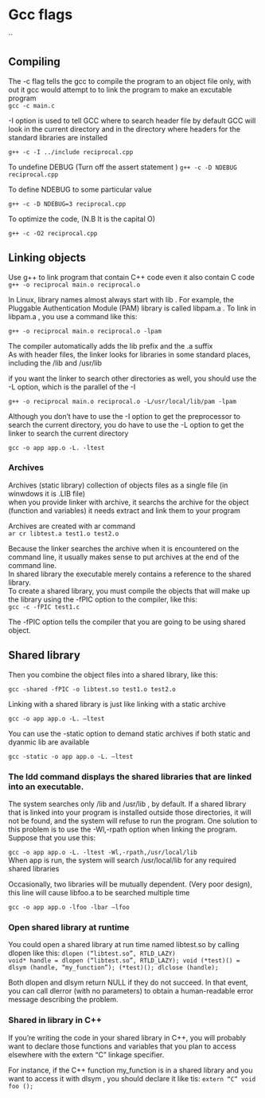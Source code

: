 

# Gcc flags
``
## Compiling
The -c flag tells the gcc to compile the program to an object file only, with out it gcc would attempt to to link the program to make an excutable program  
` gcc -c main.c `  

-I option is used to tell GCC where to search header file by default GCC will look in the current directory and in the directory where headers for the standard libraries are installed


`g++ -c -I ../include reciprocal.cpp`  

To undefine DEBUG (Turn off the assert statement )
`g++ -c -D NDEBUG reciprocal.cpp`  

To define NDEBUG to some particular value

`g++ -c -D NDEBUG=3 reciprocal.cpp`  

To optimize the code, (N.B It is the capital O)

`g++ -c -O2 reciprocal.cpp`  

## Linking objects

Use g++ to link program that contain C++ code even it also contain C code
`g++ -o reciprocal main.o reciprocal.o`  


In Linux, library names almost always start with lib . For example, the Pluggable Authentication Module (PAM) library is called libpam.a . To link in libpam.a , you use a command like this:

`g++ -o reciprocal main.o reciprocal.o -lpam`  

The compiler automatically adds the lib prefix and the .a suffix  
As with header files, the linker looks for libraries in some standard places, including the /lib and /usr/lib  

if you want the linker to search other directories as well, you should use the -L option, which is the parallel of the -I  
  
`g++ -o reciprocal main.o reciprocal.o -L/usr/local/lib/pam -lpam`    
  
Although you don’t have to use the -I option to get the preprocessor to search the current directory, you do have to use the -L option to get the linker to search the current directory  
  
`gcc -o app app.o -L. -ltest`  


### Archives  
  
Archives (static library) collection of objects files as a single file (in winwdows it is .LIB file)  
when you provide linker with archive, it searchs the archive for the object (function and variables) it needs extract and link them to your program
  

Archives are created with ar command  
`ar cr libtest.a test1.o test2.o`    
  
Because the linker searches the archive when it is encountered on the command line, it usually makes sense to put archives at the end of the command line.  
In shared library the executable merely contains a reference to the shared library.  
To create a shared library, you must compile the objects that will make up the library using the -fPIC option to the compiler, like this:  
`gcc -c -fPIC test1.c`    

The -fPIC option tells the compiler that you are going to be using shared object.  

## Shared library
Then you combine the object files into a shared library, like this:  

`gcc -shared -fPIC -o libtest.so test1.o test2.o`  
  
Linking with a shared library is just like linking with a static archive  
  
`gcc -o app app.o -L. –ltest`    
  
You can use the -static option to demand static archives if both static and dyanmic lib are available  
  
`gcc -static -o app app.o -L. –ltest`    
  

### The ldd command displays the shared libraries that are linked into an executable.  

The system searches only /lib and /usr/lib , by default. If a shared library that is linked into your program is installed outside those directories, it will not be found, and the system will refuse to run the program. One solution to this problem is to use the -Wl,-rpath option when linking the program. Suppose that you use this:

`gcc -o app app.o -L. -ltest -Wl,-rpath,/usr/local/lib`    
When app is run, the system will search /usr/local/lib for any required shared libraries  


Occasionally, two libraries will be mutually dependent. (Very poor design), this line will cause libfoo.a to be searched multiple time

`gcc -o app app.o -lfoo -lbar –lfoo`    

### Open shared library at runtime
You could open a shared library at run time named libtest.so by calling dlopen like this:
`dlopen (“libtest.so”, RTLD_LAZY)`    
`
void* handle = dlopen (“libtest.so”, RTLD_LAZY);
void (*test)() = dlsym (handle, “my_function”);
(*test)();
dlclose (handle);
`  


Both dlopen and dlsym return NULL if they do not succeed. In that event, you can call dlerror (with no parameters) to obtain a human-readable error message describing the problem.  

### Shared in library in C++
If you’re writing the code in your shared library in C++, you will probably want to declare those functions and variables that you plan to access elsewhere with the extern “C” linkage specifier.   

For instance, if the C++ function my_function is in a shared library and you want to access it with dlsym , you should declare it like tis:
`extern “C” void foo ();`  



